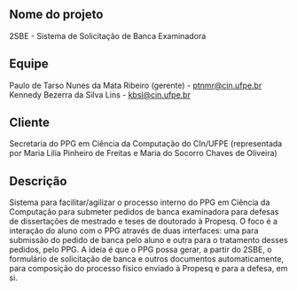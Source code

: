 Nome do projeto
---------------
2SBE - Sistema de Solicitação de Banca Examinadora

Equipe
------
Paulo de Tarso Nunes da Mata Ribeiro (gerente) - ptnmr@cin.ufpe.br<br>
Kennedy Bezerra da Silva Lins - kbsl@cin.ufpe.br

Cliente
-------
Secretaria do PPG em Ciência da Computação do CIn/UFPE (representada por Maria Lilia Pinheiro de Freitas e Maria do Socorro Chaves de Oliveira)

Descrição
---------
Sistema para facilitar/agilizar o processo interno do PPG em Ciência da Computação para submeter pedidos de banca examinadora para defesas de dissertações de mestrado e teses de doutorado à Propesq. O foco é a interação do aluno com o PPG através de duas interfaces: uma para submissão do pedido de banca pelo aluno e outra para o tratamento desses pedidos, pelo PPG.
A ideia é que o PPG possa gerar, a partir do 2SBE, o formulário de solicitação de banca e outros documentos automaticamente, para composição do processo físico enviado à Propesq e para a defesa, em si.
